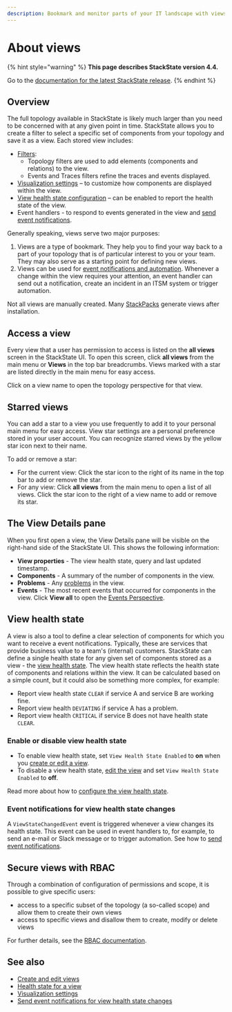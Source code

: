 ```yaml
---
description: Bookmark and monitor parts of your IT landscape with views
---
```


# About views

{% hint style="warning" %}
**This page describes StackState version 4.4.**

Go to the [documentation for the latest StackState release](https://docs.stackstate.com/use/stackstate-ui/views/about_views).
{% endhint %}

## Overview

The full topology available in StackState is likely much larger than you need to be concerned with at any given point in time. StackState allows you to create a filter to select a specific set of components from your topology and save it as a view. Each stored view includes:

* [Filters](../filters.md):
  * Topology filters are used to add elements \(components and relations\) to the view.
  * Events and Traces filters refine the traces and events displayed.
* [Visualization settings](visualization_settings.md) – to customize how components are displayed within the view.
* [View health state configuration](about_views.md#view-health-state) – can be enabled to report the health state of the view.
* Event handlers - to respond to events generated in the view and [send event notifications](../../metrics-and-events/send-event-notifications.md).

Generally speaking, views serve two major purposes:

1. Views are a type of bookmark. They help you to find your way back to a part of your topology that is of particular interest to you or your team. They may also serve as a starting point for defining new views.
2. Views can be used for [event notifications and automation](../../metrics-and-events/send-event-notifications.md). Whenever a change within the view requires your attention, an event handler can send out a notification, create an incident in an ITSM system or trigger automation.

Not all views are manually created. Many [StackPacks](../../../stackpacks/about-stackpacks.md) generate views after installation.

## Access a view

Every view that a user has permission to access is listed on the **all views** screen in the StackState UI. To open this screen, click **all views** from the main menu or **Views** in the top bar breadcrumbs. Views marked with a star are listed directly in the main menu for easy access.

Click on a view name to open the topology perspective for that view.

## Starred views

You can add a star to a view you use frequently to add it to your personal main menu for easy access. View star settings are a personal preference stored in your user account. You can recognize starred views by the yellow star icon next to their name.

To add or remove a star:

* For the current view: Click the star icon to the right of its name in the top bar to add or remove the star.
* For any view: Click **all views** from the main menu to open a list of all views. Click the star icon to the right of a view name to add or remove its star.

## The View Details pane

When you first open a view, the View Details pane will be visible on the right-hand side of the StackState UI. This shows the following information:

* **View properties** - The view health state, query and last updated timestamp.
* **Components** - A summary of the number of components in the view.
* **Problems** - Any [problems](../../problem-analysis/problems.md) in the view.
* **Events** - The most recent events that occurred for components in the view. Click **View all** to open the [Events Perspective](../perspectives/events_perspective.md).

## View health state

A view is also a tool to define a clear selection of components for which you want to receive a event notifications. Typically, these are services that provide business value to a team's \(internal\) customers. StackState can define a single health state for any given set of components stored as a view - the [view health state](../../health-state/health-state-in-stackstate.md#view-health-state). The view health state reflects the health state of components and relations within the view. It can be calculated based on a simple count, but it could also be something more complex, for example:

* Report view health state `CLEAR` if service A and service B are working fine.
* Report view health `DEVIATING` if service A has a problem.
* Report view health `CRITICAL` if service B does not have health state `CLEAR`.

### Enable or disable view health state

* To enable view health state, set `View Health State Enabled` to **on** when you [create or edit a view](create_edit_views.md). 
* To disable a view health state, [edit the view](about_views.md#delete-or-edit-a-view) and set `View Health State Enabled` to **off**.

Read more about how to [configure the view health state](../../health-state/configure-view-health.md).

### Event notifications for view health state changes

A `ViewStateChangedEvent` event is triggered whenever a view changes its health state. This event can be used in event handlers to, for example, to send an e-mail or Slack message or to trigger automation. See how to [send event notifications](../../metrics-and-events/send-event-notifications.md).

## Secure views with RBAC

Through a combination of configuration of permissions and scope, it is possible to give specific users:

* access to a specific subset of the topology \(a so-called scope\) and allow them to create their own views
* access to specific views and disallow them to create, modify or delete views

For further details, see the [RBAC documentation](../../../configure/security/rbac/role_based_access_control.md).

## See also

* [Create and edit views](create_edit_views.md)
* [Health state for a view](../../health-state/health-state-in-stackstate.md#view-health-state)  
* [Visualization settings](visualization_settings.md)
* [Send event notifications for view health state changes](../../metrics-and-events/send-event-notifications.md)

